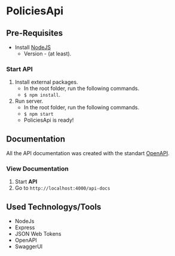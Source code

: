 # PoliciesApi

## Pre-Requisites
- Install [NodeJS](https://nodejs.org/es/)
	-	Version - (at least).

### Start API
1.  Install external packages.
    -   In the root folder, run the following commands.
    -   `$ npm install`.
2.  Run server.
    -   In the root folder, run the following commands.
    -   `$ npm start`
    -  PoliciesApi is ready!

## Documentation
All the API documentation was created with the standart [OpenAPI](https://swagger.io/specification/).

### View Documentation

 1. Start **API**
 2. Go to `http://localhost:4000/api-docs`

## Used Technologys/Tools
- NodeJs
- Express
- JSON Web Tokens
- OpenAPI
- SwaggerUI
